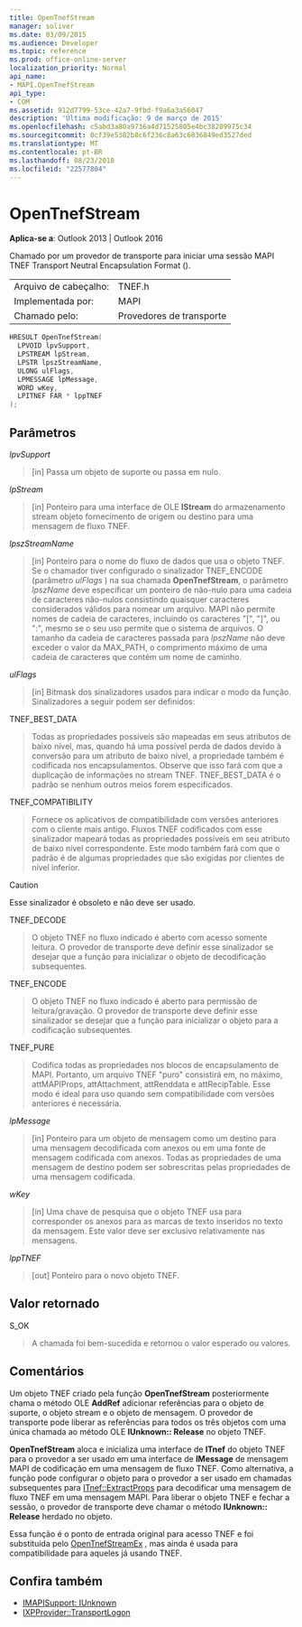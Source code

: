 ```yaml
---
title: OpenTnefStream
manager: soliver
ms.date: 03/09/2015
ms.audience: Developer
ms.topic: reference
ms.prod: office-online-server
localization_priority: Normal
api_name:
- MAPI.OpenTnefStream
api_type:
- COM
ms.assetid: 912d7799-53ce-42a7-9fbd-f9a6a3a56047
description: 'Última modificação: 9 de março de 2015'
ms.openlocfilehash: c5abd3a80a9736a4d71525805e4bc38289975c34
ms.sourcegitcommit: 0cf39e5382b8c6f236c8a63c6036849ed3527ded
ms.translationtype: MT
ms.contentlocale: pt-BR
ms.lasthandoff: 08/23/2018
ms.locfileid: "22577804"
---
```

# <a name="opentnefstream"></a>OpenTnefStream

**Aplica-se a**: Outlook 2013 | Outlook 2016 
  
Chamado por um provedor de transporte para iniciar uma sessão MAPI TNEF Transport Neutral Encapsulation Format (). 
  
|||
|:-----|:-----|
|Arquivo de cabeçalho:  <br/> |TNEF.h  <br/> |
|Implementada por:  <br/> |MAPI  <br/> |
|Chamado pelo:  <br/> |Provedores de transporte  <br/> |
   
```cpp
HRESULT OpenTnefStream(
  LPVOID lpvSupport,
  LPSTREAM lpStream,
  LPSTR lpszStreamName, 
  ULONG ulFlags,
  LPMESSAGE lpMessage,
  WORD wKey,
  LPITNEF FAR * lppTNEF
);
```

## <a name="parameters"></a>Parâmetros

_lpvSupport_
  
> [in] Passa um objeto de suporte ou passa em nulo. 
    
_lpStream_
  
> [in] Ponteiro para uma interface de OLE **IStream** do armazenamento stream objeto fornecimento de origem ou destino para uma mensagem de fluxo TNEF. 
    
_lpszStreamName_
  
> [in] Ponteiro para o nome do fluxo de dados que usa o objeto TNEF. Se o chamador tiver configurado o sinalizador TNEF_ENCODE (parâmetro _ulFlags_ ) na sua chamada **OpenTnefStream**, o parâmetro _lpszName_ deve especificar um ponteiro de não-nulo para uma cadeia de caracteres não-nulos consistindo quaisquer caracteres considerados válidos para nomear um arquivo. MAPI não permite nomes de cadeia de caracteres, incluindo os caracteres "[", "]", ou ":", mesmo se o seu uso permite que o sistema de arquivos. O tamanho da cadeia de caracteres passada para _lpszName_ não deve exceder o valor da MAX_PATH, o comprimento máximo de uma cadeia de caracteres que contém um nome de caminho. 
    
_ulFlags_
  
> [in] Bitmask dos sinalizadores usados para indicar o modo da função. Sinalizadores a seguir podem ser definidos:
    
TNEF_BEST_DATA 
  
> Todas as propriedades possíveis são mapeadas em seus atributos de baixo nível, mas, quando há uma possível perda de dados devido à conversão para um atributo de baixo nível, a propriedade também é codificada nos encapsulamentos. Observe que isso fará com que a duplicação de informações no stream TNEF. TNEF_BEST_DATA é o padrão se nenhum outros meios forem especificados. 
    
TNEF_COMPATIBILITY 
  
> Fornece os aplicativos de compatibilidade com versões anteriores com o cliente mais antigo. Fluxos TNEF codificados com esse sinalizador mapeará todas as propriedades possíveis em seu atributo de baixo nível correspondente. Este modo também fará com que o padrão é de algumas propriedades que são exigidas por clientes de nível inferior. 
    
  > [!CAUTION]
  > Esse sinalizador é obsoleto e não deve ser usado. 
  
TNEF_DECODE 
  
> O objeto TNEF no fluxo indicado é aberto com acesso somente leitura. O provedor de transporte deve definir esse sinalizador se desejar que a função para inicializar o objeto de decodificação subsequentes.
    
TNEF_ENCODE 
  
> O objeto TNEF no fluxo indicado é aberto para permissão de leitura/gravação. O provedor de transporte deve definir esse sinalizador se desejar que a função para inicializar o objeto para a codificação subsequentes.
    
TNEF_PURE 
  
> Codifica todas as propriedades nos blocos de encapsulamento de MAPI. Portanto, um arquivo TNEF "puro" consistirá em, no máximo, attMAPIProps, attAttachment, attRenddata e attRecipTable. Esse modo é ideal para uso quando sem compatibilidade com versões anteriores é necessária.
    
_lpMessage_
  
> [in] Ponteiro para um objeto de mensagem como um destino para uma mensagem decodificada com anexos ou em uma fonte de mensagem codificada com anexos. Todas as propriedades de uma mensagem de destino podem ser sobrescritas pelas propriedades de uma mensagem codificada.
    
_wKey_
  
> [in] Uma chave de pesquisa que o objeto TNEF usa para corresponder os anexos para as marcas de texto inseridos no texto da mensagem. Este valor deve ser exclusivo relativamente nas mensagens.
    
_lppTNEF_
  
> [out] Ponteiro para o novo objeto TNEF.
    
## <a name="return-value"></a>Valor retornado

S_OK 
  
> A chamada foi bem-sucedida e retornou o valor esperado ou valores.
    
## <a name="remarks"></a>Comentários

Um objeto TNEF criado pela função **OpenTnefStream** posteriormente chama o método OLE **AddRef** adicionar referências para o objeto de suporte, o objeto stream e o objeto de mensagem. O provedor de transporte pode liberar as referências para todos os três objetos com uma única chamada ao método OLE **IUnknown:: Release** no objeto TNEF. 
  
**OpenTnefStream** aloca e inicializa uma interface de **ITnef** do objeto TNEF para o provedor a ser usado em uma interface de **IMessage** de mensagem MAPI de codificação em uma mensagem de fluxo TNEF. Como alternativa, a função pode configurar o objeto para o provedor a ser usado em chamadas subsequentes para [ITnef::ExtractProps](itnef-extractprops.md) para decodificar uma mensagem de fluxo TNEF em uma mensagem MAPI. Para liberar o objeto TNEF e fechar a sessão, o provedor de transporte deve chamar o método **IUnknown:: Release** herdado no objeto. 
  
Essa função é o ponto de entrada original para acesso TNEF e foi substituída pelo [OpenTnefStreamEx](opentnefstreamex.md) , mas ainda é usada para compatibilidade para aqueles já usando TNEF. 
  
## <a name="see-also"></a>Confira também

- [IMAPISupport: IUnknown](imapisupportiunknown.md)
- [IXPProvider::TransportLogon](ixpprovider-transportlogon.md)


